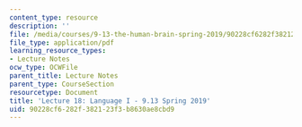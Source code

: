```yaml
---
content_type: resource
description: ''
file: /media/courses/9-13-the-human-brain-spring-2019/90228cf6282f382123f3b8630ae8cbd9_MIT9_13S19_L18.pdf
file_type: application/pdf
learning_resource_types:
- Lecture Notes
ocw_type: OCWFile
parent_title: Lecture Notes
parent_type: CourseSection
resourcetype: Document
title: 'Lecture 18: Language I - 9.13 Spring 2019'
uid: 90228cf6-282f-3821-23f3-b8630ae8cbd9
---
```

